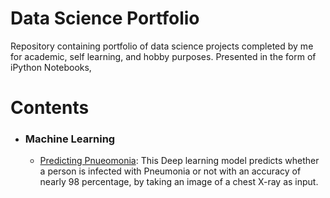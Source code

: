 # Data Science Portfolio

Repository containing portfolio of data science projects completed by me for academic, self learning, 
and hobby purposes. Presented in the form of iPython Notebooks,

# Contents
* ### Machine Learning 
  * <a href="https://github.com/Dinesh9928/Data_science_protfolio/blob/main/Chest_X_Ray.ipynb">Predicting Pnueomonia</a>: This Deep learning model predicts whether a person is infected with Pneumonia or not with an accuracy of nearly 98 percentage, by taking an image of a chest X-ray as input. 
  



